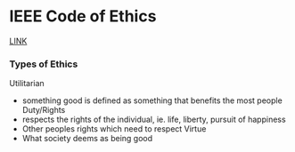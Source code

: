 # IEEE Code of Ethics
[LINK](https://www.ieee.org/about/corporate/governance/p7-8.html)

### Types of Ethics
Utilitarian
- something good is defined as something that benefits the most people
Duty/Rights
- respects the rights of the individual, ie. life, liberty, pursuit of happiness
- Other peoples rights which need to respect
Virtue
- What society deems as being good

